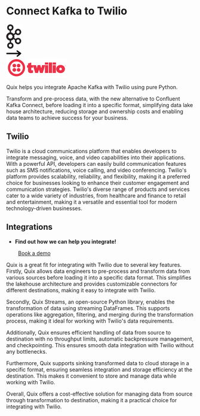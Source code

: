 # Connect Kafka to Twilio

<div class="connect-images cards blog-grid-card" markdown>
<div>
<img src="../images/kafka_logo.png" width="40px" />
</div>
<div>
<img src="../images/arrow.svg" width="40px" />
</div>
<div>
<img src="./images/twilio_1.jpg" />
</div>
</div>

Quix helps you integrate Apache Kafka with Twilio using pure Python.

Transform and pre-process data, with the new alternative to Confluent Kafka Connect, before loading it into a specific format, simplifying data lake house architecture, reducing storage and ownership costs and enabling data teams to achieve success for your business.

## Twilio

Twilio is a cloud communications platform that enables developers to integrate messaging, voice, and video capabilities into their applications. With a powerful API, developers can easily build communication features such as SMS notifications, voice calling, and video conferencing. Twilio's platform provides scalability, reliability, and flexibility, making it a preferred choice for businesses looking to enhance their customer engagement and communication strategies. Twilio's diverse range of products and services cater to a wide variety of industries, from healthcare and finance to retail and entertainment, making it a versatile and essential tool for modern technology-driven businesses.

## Integrations

<div class="grid cards" markdown>

- __Find out how we can help you integrate!__

    <a class="md-button md-button--primary" href="https://quix.io/book-a-demo" target="_blank" style="margin:.5rem;">Book a demo</a>

</div>


Quix is a great fit for integrating with Twilio due to several key features. Firstly, Quix allows data engineers to pre-process and transform data from various sources before loading it into a specific data format. This simplifies the lakehouse architecture and provides customizable connectors for different destinations, making it easy to integrate with Twilio.

Secondly, Quix Streams, an open-source Python library, enables the transformation of data using streaming DataFrames. This supports operations like aggregation, filtering, and merging during the transformation process, making it ideal for working with Twilio's data requirements.

Additionally, Quix ensures efficient handling of data from source to destination with no throughput limits, automatic backpressure management, and checkpointing. This ensures smooth data integration with Twilio without any bottlenecks.

Furthermore, Quix supports sinking transformed data to cloud storage in a specific format, ensuring seamless integration and storage efficiency at the destination. This makes it convenient to store and manage data while working with Twilio.

Overall, Quix offers a cost-effective solution for managing data from source through transformation to destination, making it a practical choice for integrating with Twilio.

